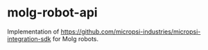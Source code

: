 # molg-robot-api
Implementation of https://github.com/micropsi-industries/micropsi-integration-sdk for Molg robots.

